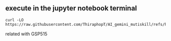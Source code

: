 ## execute in the jupyter notebook terminal

```
curl -LO https://raw.githubusercontent.com/ThiraphopT/AI_gemini_mutiskill/refs/heads/main/scrip.ipynb

```
related with GSP515
